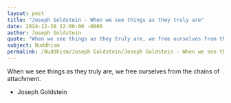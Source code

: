 ```yaml
---
layout: post
title: "Joseph Goldstein - When we see things as they truly are"
date: 2024-12-28 12:00:00 -0000
author: Joseph Goldstein
quote: "When we see things as they truly are, we free ourselves from the chains of attachment."
subject: Buddhism
permalink: /Buddhism/Joseph Goldstein/Joseph Goldstein - When we see things as they truly are
---
```


When we see things as they truly are, we free ourselves from the chains of attachment.

- Joseph Goldstein
